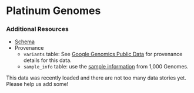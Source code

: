 Platinum Genomes
=================

### Additional Resources
* [Schema](https://bigquery.cloud.google.com/table/genomics-public-data:platinum_genomes.variants?pli=1)
* Provenance
  * `variants` table: See [Google Genomics Public Data](https://cloud.google.com/genomics/data/platinum-genomes) for provenance details for this data.
  * `sample_info` table: use the [sample information](../1000genomes/provenance#source-sample-information) from 1,000 Genomes.

This data was recently loaded and there are not too many data stories yet. Please help us add some!
